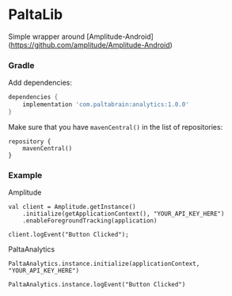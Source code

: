 # PaltaLib

Simple wrapper around [Amplitude-Android] (https://github.com/amplitude/Amplitude-Android)

### Gradle

Add dependencies:

```groovy
dependencies {
    implementation 'com.paltabrain:analytics:1.0.0'
}
```

Make sure that you have `mavenCentral()` in the list of repositories:

```
repository {
    mavenCentral()
}
```

### Example

Amplitude
```
val client = Amplitude.getInstance()
    .initialize(getApplicationContext(), "YOUR_API_KEY_HERE")
    .enableForegroundTracking(application)
```
```
client.logEvent("Button Clicked");
```

PaltaAnalytics

```
PaltaAnalytics.instance.initialize(applicationContext, "YOUR_API_KEY_HERE")
```

```
PaltaAnalytics.instance.logEvent("Button Clicked")
```